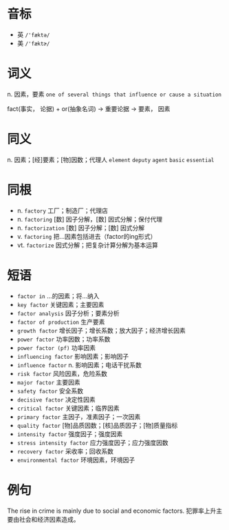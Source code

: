 # 音标

- 英 `/'fæktə/`
- 美 `/'fæktɚ/`

# 词义

n. 因素，要素
`one of several things that influence or cause a situation`



fact(事实， 论据) + or(抽象名词) → 重要论据 → 要素， 因素

# 同义

n. 因素；[经]要素；[物]因数；代理人
`element` `deputy` `agent` `basic` `essential`

# 同根

- n. `factory` 工厂；制造厂；代理店
- n. `factoring` [数] 因子分解，[数] 因式分解；保付代理
- n. `factorization` [数] 因子分解；[数] 因式分解
- v. `factoring` 把…因素包括进去（factor的ing形式）
- vt. `factorize` 因式分解；把复杂计算分解为基本运算

# 短语

- `factor in` …的因素；将…纳入
- `key factor` 关键因素；主要因素
- `factor analysis` 因子分析；要素分析
- `factor of production` 生产要素
- `growth factor` 增长因子；增长系数；放大因子；经济增长因素
- `power factor` 功率因数；功率系数
- `power factor (pf)` 功率因素
- `influencing factor` 影响因素；影响因子
- `influence factor` n. 影响因素；电话干扰系数
- `risk factor` 风险因素，危险系数
- `major factor` 主要因素
- `safety factor` 安全系数
- `decisive factor` 决定性因素
- `critical factor` 关键因素；临界因素
- `primary factor` 主因子，准素因子；一次因素
- `quality factor` [物]品质因数；[核]品质因子；[物]质量指标
- `intensity factor` 强度因子；强度因素
- `stress intensity factor` 应力强度因子；应力强度因数
- `recovery factor` 采收率；回收系数
- `environmental factor` 环境因素，环境因子

# 例句

The rise in crime is mainly due to social and economic factors.
犯罪率上升主要由社会和经济因素造成。


